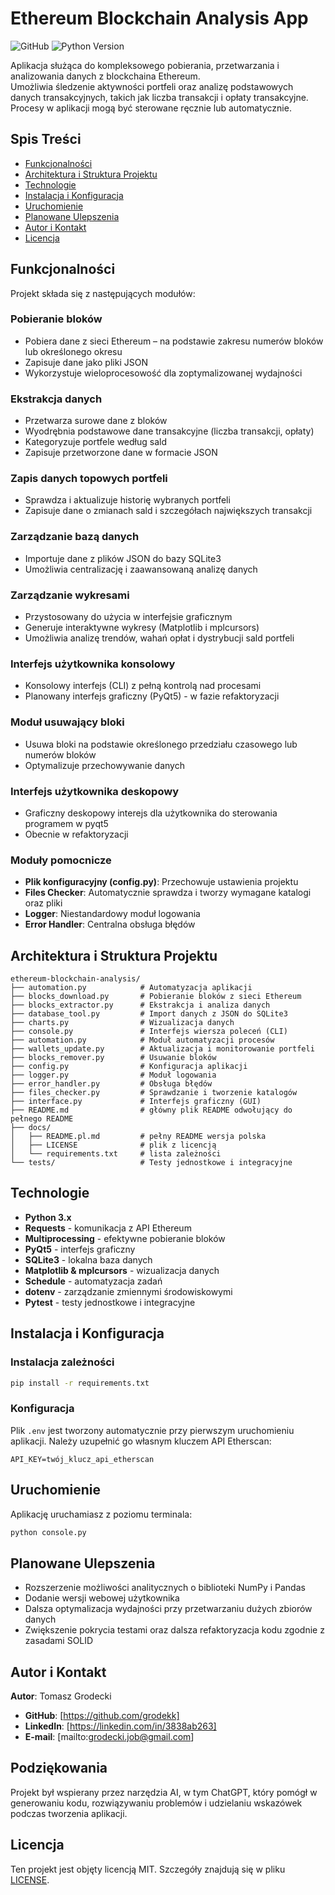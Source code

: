 # Ethereum Blockchain Analysis App

![GitHub](https://img.shields.io/github/license/TwojeKonto/ether_blockchain)
![Python Version](https://img.shields.io/badge/python-3.x-blue)

Aplikacja służąca do kompleksowego pobierania, przetwarzania i analizowania danych z blockchaina Ethereum.  
Umożliwia śledzenie aktywności portfeli oraz analizę podstawowych danych transakcyjnych,   takich jak liczba transakcji i opłaty transakcyjne.  
Procesy w aplikacji mogą być sterowane ręcznie lub automatycznie.


## Spis Treści

- [Funkcjonalności](#funkcjonalności)
- [Architektura i Struktura Projektu](#architektura-i-struktura-projektu)
- [Technologie](#technologie)
- [Instalacja i Konfiguracja](#instalacja-i-konfiguracja)
- [Uruchomienie](#uruchomienie)
- [Planowane Ulepszenia](#planowane-ulepszenia)
- [Autor i Kontakt](#autor-i-kontakt)
- [Licencja](#licencja)

## Funkcjonalności

Projekt składa się z następujących modułów:

### Pobieranie bloków
- Pobiera dane z sieci Ethereum – na podstawie zakresu numerów bloków lub określonego okresu
- Zapisuje dane jako pliki JSON
- Wykorzystuje wieloprocesowość dla zoptymalizowanej wydajności

### Ekstrakcja danych
- Przetwarza surowe dane z bloków
- Wyodrębnia podstawowe dane transakcyjne (liczba transakcji, opłaty)
- Kategoryzuje portfele według sald
- Zapisuje przetworzone dane w formacie JSON

### Zapis danych topowych portfeli
- Sprawdza i aktualizuje historię wybranych portfeli
- Zapisuje dane o zmianach sald i szczegółach największych transakcji

### Zarządzanie bazą danych
- Importuje dane z plików JSON do bazy SQLite3
- Umożliwia centralizację i zaawansowaną analizę danych

### Zarządzanie wykresami
- Przystosowany do użycia w interfejsie graficznym
- Generuje interaktywne wykresy (Matplotlib i mplcursors)
- Umożliwia analizę trendów, wahań opłat i dystrybucji sald portfeli

### Interfejs użytkownika konsolowy
- Konsolowy interfejs (CLI) z pełną kontrolą nad procesami
- Planowany interfejs graficzny (PyQt5) - w fazie refaktoryzacji

### Moduł usuwający bloki
- Usuwa bloki na podstawie określonego przedziału czasowego lub numerów bloków
- Optymalizuje przechowywanie danych

### Interfejs użytkownika deskopowy
- Graficzny deskopowy interejs dla użytkownika do sterowania programem w pyqt5
- Obecnie w refaktoryzacji

### Moduły pomocnicze
- **Plik konfiguracyjny (config.py)**: Przechowuje ustawienia projektu
- **Files Checker**: Automatycznie sprawdza i tworzy wymagane katalogi oraz pliki
- **Logger**: Niestandardowy moduł logowania
- **Error Handler**: Centralna obsługa błędów

## Architektura i Struktura Projektu

```
ethereum-blockchain-analysis/
├── automation.py            # Automatyzacja aplikacji
├── blocks_download.py       # Pobieranie bloków z sieci Ethereum
├── blocks_extractor.py      # Ekstrakcja i analiza danych
├── database_tool.py         # Import danych z JSON do SQLite3
├── charts.py                # Wizualizacja danych
├── console.py               # Interfejs wiersza poleceń (CLI)
├── automation.py            # Moduł automatyzacji procesów
├── wallets_update.py        # Aktualizacja i monitorowanie portfeli
├── blocks_remover.py        # Usuwanie bloków
├── config.py                # Konfiguracja aplikacji
├── logger.py                # Moduł logowania
├── error_handler.py         # Obsługa błędów
├── files_checker.py         # Sprawdzanie i tworzenie katalogów
├── interface.py             # Interfejs graficzny (GUI)
├── README.md                # główny plik README odwołujący do pełnego README
├── docs/
│   ├── README.pl.md         # pełny README wersja polska
│   ├── LICENSE              # plik z licencją
│   └── requirements.txt     # lista zależności
└── tests/                   # Testy jednostkowe i integracyjne
```

## Technologie

- **Python 3.x**
- **Requests** - komunikacja z API Ethereum
- **Multiprocessing** - efektywne pobieranie bloków
- **PyQt5** - interfejs graficzny
- **SQLite3** - lokalna baza danych
- **Matplotlib & mplcursors** - wizualizacja danych
- **Schedule** - automatyzacja zadań
- **dotenv** - zarządzanie zmiennymi środowiskowymi
- **Pytest** - testy jednostkowe i integracyjne

## Instalacja i Konfiguracja

### Instalacja zależności

```bash
pip install -r requirements.txt
```

### Konfiguracja

Plik `.env` jest tworzony automatycznie przy pierwszym uruchomieniu aplikacji. Należy uzupełnić go własnym kluczem API Etherscan:

```
API_KEY=twój_klucz_api_etherscan
```

## Uruchomienie

Aplikację uruchamiasz z poziomu terminala:

```bash
python console.py
```

## Planowane Ulepszenia

- Rozszerzenie możliwości analitycznych o biblioteki NumPy i Pandas
- Dodanie wersji webowej użytkownika
- Dalsza optymalizacja wydajności przy przetwarzaniu dużych zbiorów danych
- Zwiększenie pokrycia testami oraz dalsza refaktoryzacja kodu zgodnie z zasadami SOLID

## Autor i Kontakt

**Autor**: Tomasz Grodecki

- **GitHub**: [https://github.com/grodekk]
- **LinkedIn**: [https://linkedin.com/in/3838ab263]
- **E-mail**: [mailto:grodecki.job@gmail.com]

## Podziękowania

Projekt był wspierany przez narzędzia AI, w tym ChatGPT, który pomógł w generowaniu kodu, rozwiązywaniu problemów i udzielaniu wskazówek podczas tworzenia aplikacji.

## Licencja

Ten projekt jest objęty licencją MIT. Szczegóły znajdują się w pliku [LICENSE](LICENSE.txt).